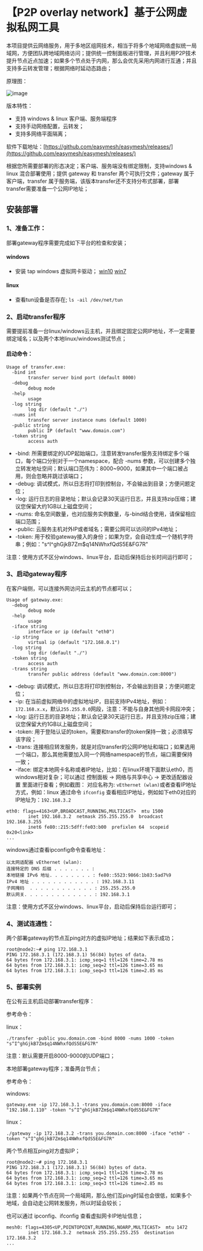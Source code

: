 # 【P2P overlay network】基于公网虚拟私网工具

本项目提供云网络服务，用于多地区组网技术，相当于将多个地域网络虚拟统一局域网，方便团队跨地域网络访问；提供统一控制面板进行管理，并且利用P2P技术提升节点近点加速；如果多个节点处于内网，那么会优先采用内网进行互通；并且支持多云转发管理；根据网络时延动态路由；

原理图：

![image](https://upload-images.jianshu.io/upload_images/6796036-4626f4fd53fc907e.png?imageMogr2/auto-orient/strip%7CimageView2/2/w/1240)

版本特性：

- 支持 windows & linux 客户端、服务端程序
- 支持手动网络配置，云转发；
- 支持多网络平面隔离；

软件下载地址：[https://github.com/easymesh/easymesh/releases/](https://github.com/easymesh/easymesh/releases/)

根据您所需要部署的形态决定；客户端、服务端没有绑定限制，支持windows & linux 混合部署使用；提供 gateway 和 transfer 两个可执行文件；gateway 属于客户端，transfer 属于服务端，该版本transfer还不支持分布式部署，部署transfer需要准备一个公网IP地址；

## 安装部署

### 1、准备工作：

部署gateway程序需要完成如下平台的检查和安装；

#### windows

*   安装 tap windows 虚拟网卡驱动； [win10](https://build.openvpn.net/downloads/releases/tap-windows-9.24.2-I601-Win10.exe) [win7](https://build.openvpn.net/downloads/releases/tap-windows-9.24.2-I601-Win7.exe)

#### linux

*   查看tun设备是否存在; `ls -ail /dev/net/tun`

### 2、启动transfer程序
需要提前准备一台linux/windows云主机，并且绑定固定公网IP地址，不一定需要绑定域名；以及两个本地linux/windows测试节点；

#### 启动命令：

```
Usage of transfer.exe:
  -bind int
        transfer server bind port (default 8000)
  -debug
        debug mode
  -help
        usage
  -log string
        log dir (default "./")
  -nums int
        transfer server instance nums (default 1000)
  -public string
        public IP (default "www.domain.com")
  -token string
        access auth
```

- -bind: 所需要绑定的UDP起始端口，注意转发transfer服务支持绑定多个端口，每个端口分别对于一个namespace，配合 -nums 参数，可以创建多个独立转发地址空间；默认端口范伟为：8000~9000，如果其中一个端口被占用，则会忽略并跳过该端口；
- -debug: 调试模式，所以日志将打印到控制台，不会输出到目录；方便问题定位；
- -log: 运行日志的目录地址；默认会记录30天运行日志，并且支持zip压缩；建议您保留大约1GB以上磁盘空间；
- -nums: 命名空间数量，也对应服务实例数量，与-bind结合使用，请保留相应端口范围；
- -public: 云服务主机对外IP或者域名；需要公网可以访问的IPv4地址；
- -token: 用于校验gateway接入的身份；如果为空，会自动生成一个随机字符串；例如："s^I^ghGjkB7Zm$q14NWhxfQdS5E&FG7R"

注意：使用方式不区分windows、linux平台，启动后保持后台长时间运行即可；

### 3、启动gateway程序
在客户端侧，可以连接外网访问云主机的节点都可以；

```
Usage of gateway.exe:
  -debug
        debug mode
  -help
        usage
  -iface string
        interface or ip (default "eth0")
  -ip string
        virtual ip (default "172.168.0.1")
  -log string
        log dir (default "./")
  -token string
        access auth
  -trans string
        transfer public address (default "www.domain.com:8000")
```

*   -debug: 调试模式，所以日志将打印到控制台，不会输出到目录；方便问题定位；
*   -ip: 在当前虚拟网络中的虚拟地址IP，目前支持IPv4地址，例如：`172.168.x.x`，默认`255.255.0.0`网段，注意：不能与自身其他网卡网段冲突；
*   -log: 运行日志的目录地址；默认会记录30天运行日志，并且支持zip压缩；建议您保留大约1GB以上磁盘空间；
*   -token: 用于登陆认证的token，需要和transfer的token保持一致；必须填写该字段；
*   -trans: 连接相应转发服务，就是对应transfer的公网IP地址和端口；如果选用一个端口，那么其他需要加入同一个网络namespace的节点，端口需要保持一致；
*   -iface: 绑定本地网卡名称或者IP地址，比如：在linux环境下面默认eth0，而windows相对复杂；可以通过 控制面板 -> 网络与共享中心 -> 更改适配器设置 里面进行查看；例如截图：[](https://github.com/easymesh/docs/blob/master/windows_eth.png) 对应名称为: `vEthernet (wlan)`或者查看IP地址方式，例如：linux 通过命令 `ifconfig` 查看相应IP地址，例如如下eth0对应的IP地址为：`192.168.3.2`

```
eth0: flags=4163<UP,BROADCAST,RUNNING,MULTICAST>  mtu 1500
        inet 192.168.3.2  netmask 255.255.255.0  broadcast 192.168.3.255
        inet6 fe80::215:5dff:fe03:b00  prefixlen 64  scopeid 0x20<link>
...
```

windows通过查看ipconfig命令查看地址：

```
以太网适配器 vEthernet (wlan):
连接特定的 DNS 后缀 . . . . . . . :
本地链接 IPv6 地址. . . . . . . . : fe80::5523:9866:1b83:5ad7%9
IPv4 地址 . . . . . . . . . . . . : 192.168.3.11
子网掩码  . . . . . . . . . . . . : 255.255.255.0
默认网关. . . . . . . . . . . . . : 192.168.3.1
```

注意：使用方式不区分windows、linux平台，启动后保持后台运行即可；

### 4、测试连通性：
两个部署gateway的节点互ping对方的虚拟IP地址；结果如下表示成功；

```
root@node2:~# ping 172.168.3.1
PING 172.168.3.1 (172.168.3.1) 56(84) bytes of data.
64 bytes from 172.168.3.1: icmp_seq=1 ttl=126 time=2.78 ms
64 bytes from 172.168.3.1: icmp_seq=2 ttl=126 time=3.65 ms
64 bytes from 172.168.3.1: icmp_seq=3 ttl=126 time=2.85 ms
```

### 5、部署实例

在公有云主机启动部署transfer程序：

参考命令：

linux：
```
./transfer -public you.domain.com -bind 8000 -nums 1000 -token "s^I^ghGjkB7Zm$q14NWhxfQdS5E&FG7R"
```

注意：默认需要开启8000-9000的UDP端口；

本地部署gateway程序；准备两台节点；

参考命令：

windows:

```
gateway.exe -ip 172.168.3.1 -trans you.domain.com:8000 -iface "192.168.1.110" -token "s^I^ghGjkB7Zm$q14NWhxfQdS5E&FG7R"
```

linux：

```
./gateway -ip 172.168.3.2 -trans you.domain.com:8000 -iface "eth0" -token "s^I^ghGjkB7Zm$q14NWhxfQdS5E&FG7R"
```

两个节点相互ping对方虚拟IP；

```
root@node2:~# ping 172.168.3.1
PING 172.168.3.1 (172.168.3.1) 56(84) bytes of data.
64 bytes from 172.168.3.1: icmp_seq=1 ttl=126 time=2.78 ms
64 bytes from 172.168.3.1: icmp_seq=2 ttl=126 time=3.65 ms
64 bytes from 172.168.3.1: icmp_seq=3 ttl=126 time=2.85 ms
```

注意：如果两个节点在同一个局域网，那么他们互ping时延也会很低，如果多个地域，会自动走公网转发服务，所以时延会较长；

也可以通过 ipconfig、ifconfig 查看虚拟网卡IP地址信息；

```
mesh0: flags=4305<UP,POINTOPOINT,RUNNING,NOARP,MULTICAST>  mtu 1472
        inet 172.168.3.2  netmask 255.255.255.255  destination 172.168.3.2
...
```

